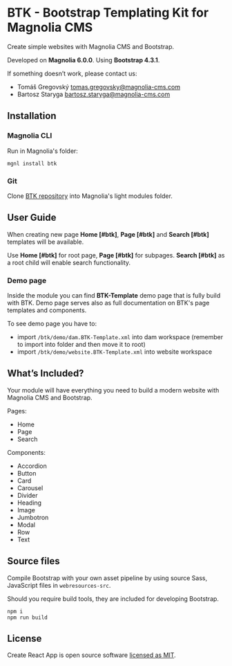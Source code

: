 # BTK - Bootstrap Templating Kit for Magnolia CMS

Create simple websites with Magnolia CMS and Bootstrap.

Developed on **Magnolia 6.0.0**. Using **Bootstrap 4.3.1**.

If something doesn’t work, please contact us:

- Tomáš Gregovský <tomas.gregovsky@magnolia-cms.com>
- Bartosz Staryga <bartosz.staryga@magnolia-cms.com>

## Installation

### Magnolia CLI

Run in Magnolia's folder:

```
mgnl install btk
```

### Git

Clone [BTK repository](https://git.magnolia-cms.com/projects/LIGHT-MODULES/repos/btk/) into Magnolia's light modules folder.

## User Guide

When creating new page **Home [#btk]**, **Page [#btk]** and **Search [#btk]** templates will be available.

Use **Home [#btk]** for root page, **Page [#btk]** for subpages. **Search [#btk]** as a root child will enable search functionality.

### Demo page

Inside the module you can find **BTK-Template** demo page that is fully build with BTK. Demo page serves also as full documentation on BTK's page templates and components.

To see demo page you have to:

- import `/btk/demo/dam.BTK-Template.xml` into dam workspace (remember to import into folder and then move it to root)
- import `/btk/demo/website.BTK-Template.xml` into website workspace

## What’s Included?

Your module will have everything you need to build a modern website with Magnolia CMS and Bootstrap.

Pages:

- Home
- Page
- Search

Components:

- Accordion
- Button
- Card
- Carousel
- Divider
- Heading
- Image
- Jumbotron
- Modal
- Row
- Text

## Source files

Compile Bootstrap with your own asset pipeline by using source Sass, JavaScript files in `webresources-src`.

Should you require build tools, they are included for developing Bootstrap.

```
npm i
npm run build
```

## License

Create React App is open source software [licensed as MIT](https://git.magnolia-cms.com/projects/LIGHT-MODULES/repos/btk/browse/LICENSE).
